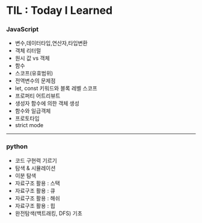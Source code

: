 # TIL : Today I Learned

### JavaScript

- 변수,데이터타입,연산자,타입변환
- 객체 리터럴
- 원시 값 vs 객체
- 함수
- 스코프(유효범위)
- 전역변수의 문제점
- let, const 키워드와 블록 레벨 스코프
- 프로퍼티 어트리뷰트
- 생성자 함수에 의한 객체 생성
- 함수와 일급객체
- 프로토타입
- strict mode

---

### python

- 코드 구현력 기르기
- 탐색 & 시뮬레이션
- 이분 탐색
- 자료구조 활용 : 스택
- 자료구조 활용 : 큐
- 자료구조 활용 : 해쉬
- 자료구조 활용 : 힙
- 완전탐색(백트래킹, DFS) 기초
